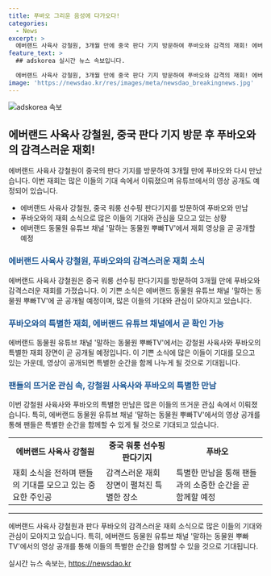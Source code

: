 ```yaml
---
title: 푸바오 그리운 음성에 다가오다!
categories:
  - News
excerpt: >
  에버랜드 사육사 강철원, 3개월 만에 중국 판다 기지 방문하여 푸바오와 감격의 재회! 에버랜드 유튜브 채널 말하는 동물원 뿌빠TV에서 17일에 재회 영상 공개 예정. 강 사육사는 푸바오 만남을 통해 흥겨운 소식 전달하며 팬들에게 감동을 주었다. 푸바오는 강 사육사의 목소리에 반응하고, 잘 적응하고 있어 강 사육사의 마음을 안심시켰다고 전함. 유튜브에서 재회 영상을 기대하는 팬들의 반응도 뜨겁다!
feature_text: >
  ## adskorea 실시간 뉴스 속보입니다.

  에버랜드 사육사 강철원, 3개월 만에 중국 판다 기지 방문하여 푸바오와 감격의 재회! 에버랜드 유튜브 채널 말하는 동물원 뿌빠TV에서 17일에 재회 영상 공개 예정. 강 사육사는 푸바오 만남을 통해 흥겨운 소식 전달하며 팬들에게 감동을 주었다. 푸바오는 강 사육사의 목소리에 반응하고, 잘 적응하고 있어 강 사육사의 마음을 안심시켰다고 전함. 유튜브에서 재회 영상을 기대하는 팬들의 반응도 뜨겁다!
image: 'https://newsdao.kr/res/images/meta/newsdao_breakingnews.jpg'
---
```


<p><img src="https://newsdao.kr/res/images/meta/newsdao_breakingnews.jpg" alt="adskorea 속보" /></p>

<h2 data-ke-size="size26">에버랜드 사육사 강철원, 중국 판다 기지 방문 후 푸바오와의 감격스러운 재회!</h2>

<p data-ke-size="size16">에버랜드 사육사 강철원이 중국의 판다 기지를 방문하여 3개월 만에 푸바오와 다시 만났습니다. 이번 재회는 많은 이들의 기대 속에서 이뤄졌으며 유튜브에서의 영상 공개도 예정되어 있습니다. </p>

<ul>
  <li>에버랜드 사육사 강철원, 중국 워룽 선수핑 판다기지를 방문하여 푸바오와 만남</li>
  <li>푸바오와의 재회 소식으로 많은 이들의 기대와 관심을 모으고 있는 상황</li>
  <li>에버랜드 동물원 유튜브 채널 '말하는 동물원 뿌빠TV'에서 재회 영상을 곧 공개할 예정</li>
</ul>

<h3><b><span style="color: #1a5490;">에버랜드 사육사 강철원, 푸바오와의 감격스러운 재회 소식</span></b></h3>

<p data-ke-size="size16">에버랜드 사육사 강철원은 중국 워룽 선수핑 판다기지를 방문하여 3개월 만에 푸바오와 감격스러운 재회를 가졌습니다. 이 기쁜 소식은 에버랜드 동물원 유튜브 채널 '말하는 동물원 뿌빠TV'에 곧 공개될 예정이며, 많은 이들의 기대와 관심이 모아지고 있습니다.</p>

<h3><b><span style="color: #1a5490;">푸바오와의 특별한 재회, 에버랜드 유튜브 채널에서 곧 확인 가능</span></b></h3>

<p data-ke-size="size16">에버랜드 동물원 유튜브 채널 '말하는 동물원 뿌빠TV'에서는 강철원 사육사와 푸바오의 특별한 재회 장면이 곧 공개될 예정입니다. 이 기쁜 소식에 많은 이들이 기대를 모으고 있는 가운데, 영상이 공개되면 특별한 순간을 함께 나누게 될 것으로 기대됩니다.</p>

<h3><b><span style="color: #1a5490;">팬들의 뜨거운 관심 속, 강철원 사육사와 푸바오의 특별한 만남</span></b></h3>

<p data-ke-size="size16">이번 강철원 사육사와 푸바오의 특별한 만남은 많은 이들의 뜨거운 관심 속에서 이뤄졌습니다. 특히, 에버랜드 동물원 유튜브 채널 '말하는 동물원 뿌빠TV'에서의 영상 공개를 통해 팬들은 특별한 순간을 함께할 수 있게 될 것으로 기대되고 있습니다.</p>

<table>
  <tr>
    <td style="text-align: center; height: 17px;"><b>에버랜드 사육사 강철원</b></td>
    <td style="text-align: center; height: 17px;"><b>중국 워룽 선수핑 판다기지</b></td>
    <td style="text-align: center; height: 17px;"><b>푸바오</b></td>
  </tr>
  <tr>
    <td>재회 소식을 전하며 팬들의 기대를 모으고 있는 중요한 주인공</td>
    <td>감격스러운 재회 장면이 펼쳐진 특별한 장소</td>
    <td>특별한 만남을 통해 팬들과의 소중한 순간을 곧 함께할 예정</td>
  </tr>
</table>

<hr>

<p data-ke-size="size16">에버랜드 사육사 강철원과 판다 푸바오의 감격스러운 재회 소식으로 많은 이들의 기대와 관심이 모아지고 있습니다. 특히, 에버랜드 동물원 유튜브 채널 '말하는 동물원 뿌빠TV'에서의 영상 공개를 통해 이들의 특별한 순간을 함께할 수 있을 것으로 기대됩니다.</p>
실시간 뉴스 속보는, <a href="https://newsdao.kr" rel="dofollow">https://newsdao.kr</a>



